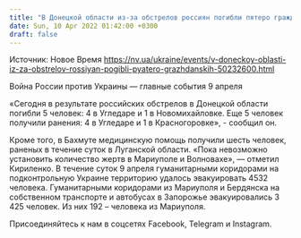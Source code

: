```yaml
---
title: "В Донецкой области из-за обстрелов россиян погибли пятеро гражданских"
date: Sun, 10 Apr 2022 01:42:00 +0300
draft: false
---
```

Источник: Новое Время https://nv.ua/ukraine/events/v-doneckoy-oblasti-iz-za-obstrelov-rossiyan-pogibli-pyatero-grazhdanskih-50232600.html


Война России против Украины — главные события 9 апреля

«Сегодня в результате российских обстрелов в Донецкой области погибли 5 человек: 4 в Угледаре и 1 в Новомихайловке. Еще 5 человек получили ранения: 4 в Угледаре и 1 в Красногоровке», - сообщил он.

Кроме того, в Бахмуте медицинскую помощь получили шесть человек, раненых в течение суток в Луганской области. «Пока невозможно установить количество жертв в Мариуполе и Волновахе», — отметил Кириленко. В течение суток 9 апреля гуманитарными коридорами на подконтрольную Украине территорию удалось эвакуировать 4532 человека. Гуманитарными коридорами из Мариуполя и Бердянска на собственном транспорте и автобусах в Запорожье эвакуировались 3 425 человек. Из них 192 – человека из Мариуполя.

Присоединяйтесь к нам в соцсетях Facebook, Telegram и Instagram.
